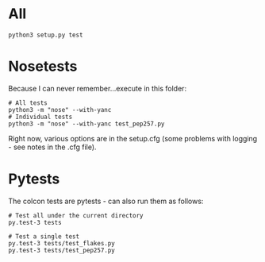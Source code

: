 # All

```
python3 setup.py test
```

# Nosetests

Because I can never remember...execute in this folder:

```
# All tests
python3 -m "nose" --with-yanc
# Individual tests
python3 -m "nose" --with-yanc test_pep257.py
```

Right now, various options are in the setup.cfg (some problems with logging - see
notes in the .cfg file).

# Pytests

The colcon tests are pytests - can also run them as follows:

```
# Test all under the current directory
py.test-3 tests

# Test a single test
py.test-3 tests/test_flakes.py
py.test-3 tests/test_pep257.py
```
